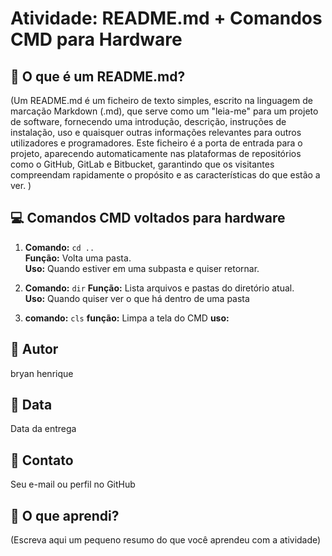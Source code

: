 # Atividade: README.md + Comandos CMD para Hardware

## 📝 O que é um README.md?
(Um README.md é um ficheiro de texto simples, escrito na linguagem de marcação Markdown (.md), que serve como um "leia-me" para um projeto de software, fornecendo uma introdução, descrição, instruções de instalação, uso e quaisquer outras informações relevantes para outros utilizadores e programadores. Este ficheiro é a porta de entrada para o projeto, aparecendo automaticamente nas plataformas de repositórios como o GitHub, GitLab e Bitbucket, garantindo que os visitantes compreendam rapidamente o propósito e as características do que estão a ver. 
)

## 💻 Comandos CMD voltados para hardware
1. **Comando:** `cd ..`  
   **Função:** Volta uma pasta.  
   **Uso:** Quando estiver em uma subpasta e quiser retornar.

2. **Comando:** `dir` 
   **Função:** Lista arquivos e pastas do diretório atual.  
   **Uso:** Quando quiser ver o que há dentro de uma pasta 

3. **comando:** `cls` 
   **função:** Limpa a tela do CMD
   **uso:**
   
## 👤 Autor
bryan henrique 

## 📅 Data
Data da entrega

## 📧 Contato
Seu e-mail ou perfil no GitHub

## 🧠 O que aprendi?
(Escreva aqui um pequeno resumo do que você aprendeu com a atividade)
